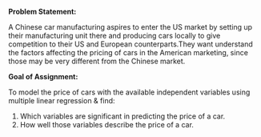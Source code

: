 **Problem Statement:**

A Chinese car manufacturing aspires to enter the US market by setting up their manufacturing unit there and producing cars locally to give competition to their US and European counterparts.They want understand the factors affecting the pricing of cars in the American marketing, since those may be very different from the Chinese market.

**Goal of Assignment:**

To model the price of cars with the available independent variables using multiple linear regression & find: 
1. Which variables are significant in predicting the price of a car.
2. How well those variables describe the price of a car.
